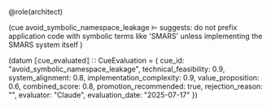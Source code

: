 @role(architect)

(cue avoid_symbolic_namespace_leakage
  ⊨ suggests: do not prefix application code with symbolic terms like 'SMARS' unless implementing the SMARS system itself
)

(datum ⟦cue_evaluated⟧ ∷ CueEvaluation = {
  cue_id: "avoid_symbolic_namespace_leakage",
  technical_feasibility: 0.9,
  system_alignment: 0.8,
  implementation_complexity: 0.9,
  value_proposition: 0.6,
  combined_score: 0.8,
  promotion_recommended: true,
  rejection_reason: "",
  evaluator: "Claude",
  evaluation_date: "2025-07-17"
})
